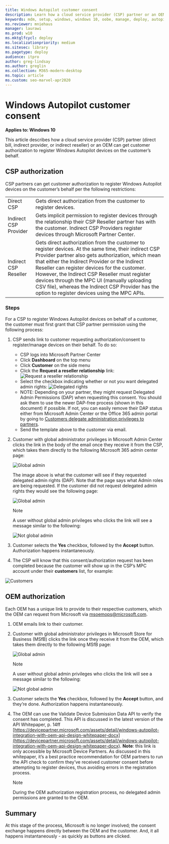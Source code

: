 ```yaml
---
title: Windows Autopilot customer consent
description: Learn how a cloud service provider (CSP) partner or an OEM can get customer authorization to register Windows Autopilot devices on the customer’s behalf.
keywords: mdm, setup, windows, windows 10, oobe, manage, deploy, autopilot, ztd, zero-touch, partner, msfb, intune
ms.reviewer: mniehaus
manager: laurawi
ms.prod: w10
ms.mktglfcycl: deploy
ms.localizationpriority: medium
ms.sitesec: library
ms.pagetype: deploy
audience: itpro
author: greg-lindsay
ms.author: greglin
ms.collection: M365-modern-desktop
ms.topic: article
ms.custom: seo-marvel-apr2020
---
```



# Windows Autopilot customer consent

**Applies to: Windows 10**

This article describes how a cloud service provider (CSP) partner (direct bill, indirect provider, or indirect reseller) or an OEM can get customer authorization to register Windows Autopilot devices on the customer’s behalf.

## CSP authorization

CSP partners can get customer authorization to register Windows Autopilot devices on the customer’s behalf per the following restrictions:

<table>
<tr><td>Direct CSP<td>Gets direct authorization from the customer to register devices.
<tr><td>Indirect CSP Provider<td>Gets implicit permission to register devices through the relationship their CSP Reseller partner has with the customer.  Indirect CSP Providers register devices through Microsoft Partner Center.
<tr><td>Indirect CSP Reseller<td>Gets direct authorization from the customer to register devices.  At the same time, their indirect CSP Provider partner also gets authorization, which mean that either the Indirect Provider or the Indirect Reseller can register devices for the customer.  However, the Indirect CSP Reseller must register devices through the MPC UI (manually uploading CSV file), whereas the Indirect CSP Provider has the option to register devices using the MPC APIs.
</table>

### Steps

For a CSP to register Windows Autopilot devices on behalf of a customer, the customer must first grant that CSP partner permission using the following process:

1. CSP sends link to customer requesting authorization/consent to register/manage devices on their behalf.  To do so:
    - CSP logs into Microsoft Partner Center
    - Click **Dashboard** on the top menu
    - Click **Customer** on the side menu
    - Click the **Request a reseller relationship** link:
    ![Request a reseller relationship](images/csp1.png)
    - Select the checkbox indicating whether or not you want delegated admin rights:
    ![Delegated rights](images/csp2.png)
    - NOTE: Depending on your partner, they might request Delegated Admin Permissions (DAP) when requesting this consent.  You should ask them to use the newer DAP-free process (shown in this document) if possible. If not, you can easily remove their DAP status either from Microsoft Admin Center or the Office 365 admin portal by going to [Customers delegate administration privileges to partners](https://docs.microsoft.com/partner-center/customers_revoke_admin_privileges).
    - Send the template above to the customer via email.
2. Customer with global administrator privileges in Microsoft Admin Center clicks the link in the body of the email once they receive it from the CSP, which takes them directly to the following Microsoft 365 admin center page:

    ![Global admin](images/csp3a.png)

    The image above is what the customer will see if they requested delegated admin rights (DAP). Note that the page says what Admin roles are being requested.  If the customer did not request delegated admin rights they would see the following page:

    ![Global admin](images/csp3b.png)   

    > [!NOTE]
    > A user without global admin privileges who clicks the link will see a message similar to the following:

    ![Not global admin](images/csp4.png)

3. Customer selects the **Yes** checkbox, followed by the **Accept** button. Authorization happens instantaneously.
4. The CSP will know that this consent/authorization request has been completed because the customer will show up in the CSP’s MPC account under their **customers** list, for example:

![Customers](images/csp5.png)

## OEM authorization

Each OEM has a unique link to provide to their respective customers, which the OEM can request from Microsoft via msoemops@microsoft.com.

1. OEM emails link to their customer.
2. Customer with global administrator privileges in Microsoft Store for Business (MSfB) clicks the link once they receive it from the OEM, which takes them directly to the following MSfB page:

    ![Global admin](images/csp6.png)

    > [!NOTE]
    > A user without global admin privileges who clicks the link will see a message similar to the following:

    ![Not global admin](images/csp7.png)
3. Customer selects the **Yes** checkbox, followed by the **Accept** button, and they’re done.  Authorization happens instantaneously.

4. The OEM can use the Validate Device Submission Data API to verify the consent has completed.  This API is discussed in the latest version of the API Whitepaper, p. 14ff [https://devicepartner.microsoft.com/assets/detail/windows-autopilot-integration-with-oem-api-design-whitepaper-docx](https://devicepartner.microsoft.com/assets/detail/windows-autopilot-integration-with-oem-api-design-whitepaper-docx). **Note**: this link is only accessible by Microsoft Device Partners. As discussed in this whitepaper, it’s a best practice recommendation for OEM partners to run the API check to confirm they’ve received customer consent before attempting to register devices, thus avoiding errors in the registration process.

    > [!NOTE]
    > During the OEM authorization registration process, no delegated admin permissions are granted to the OEM.

## Summary

At this stage of the process, Microsoft is no longer involved; the consent exchange happens directly between the OEM and the customer.  And, it all happens instantaneously - as quickly as buttons are clicked.
